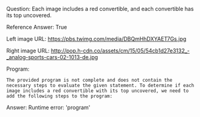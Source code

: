 Question: Each image includes a red convertible, and each convertible has its top uncovered.

Reference Answer: True

Left image URL: https://pbs.twimg.com/media/DBQmHhDXYAET7Gs.jpg

Right image URL: http://pop.h-cdn.co/assets/cm/15/05/54cb1d27e3132_-_analog-sports-cars-02-1013-de.jpg

Program:

```
The provided program is not complete and does not contain the necessary steps to evaluate the given statement. To determine if each image includes a red convertible with its top uncovered, we need to add the following steps to the program:
```
Answer: Runtime error: 'program'

